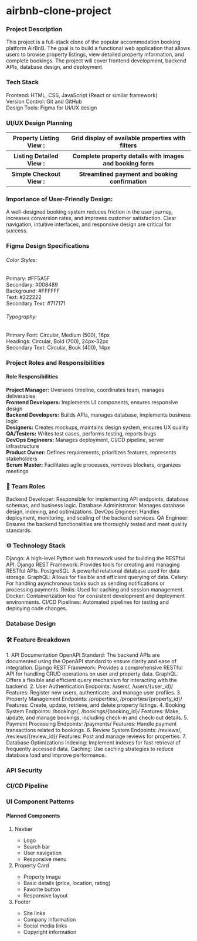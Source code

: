 # airbnb-clone-project
<h3>Project Description</h3>
This project is a full-stack clone of the popular accommodation booking platform AirBnB. The goal is to build a functional web application that allows users to browse property listings, view detailed property information, and complete bookings. The project will cover frontend development, backend APIs, database design, and deployment.
<h3>Tech Stack</h3>
Frontend: HTML, CSS, JavaScript (React or similar framework)<br>
Version Control: Git and GitHub<br>
Design Tools: Figma for UI/UX design<br>
<h3>UI/UX Design Planning</h3>
<table>
<tr>
  <th>Property Listing View	:</th> <th>Grid display of available properties with filters</th>
</tr>
<tr>
  <th>Listing Detailed View	:</th> <th>Complete property details with images and booking form</th>
</tr>
<tr>
<th>Simple Checkout View	:</th> <th>Streamlined payment and booking confirmation</th>
</tr>
</table>
<h3>Importance of User-Friendly Design:</h3>
A well-designed booking system reduces friction in the user journey, increases conversion rates, and improves customer satisfaction. Clear navigation, intuitive interfaces, and responsive design are critical for success.
<h3>Figma Design Specifications</h3>
<h6>Color Styles:</h6>
Primary: #FF5A5F<br>
Secondary: #008489<br>
Background: #FFFFFF<br>
Text: #222222<br>
Secondary Text: #717171<br>
<h6>Typography:</h6>
Primary Font: Circular, Medium (500), 16px<br>
Headings: Circular, Bold (700), 24px-32px<br>
Secondary Text: Circular, Book (400), 14px<br>
<h3>Project Roles and Responsibilities</h3>
<h4>Role	Responsibilities</h4>
<strong>Project Manager:</strong>	Oversees timeline, coordinates team, manages deliverables<br>
<strong>Frontend Developers:</strong>	Implements UI components, ensures responsive design<br>
<strong>Backend Developers:</strong>	Builds APIs, manages database, implements business logic<br>
<strong>Designers:</strong>	Creates mockups, maintains design system, ensures UX quality<br>
<strong>QA/Testers:</strong>	Writes test cases, performs testing, reports bugs<br>
<strong>DevOps Engineers:</strong>	Manages deployment, CI/CD pipeline, server infrastructure<br>
<strong>Product Owner:</strong>	Defines requirements, prioritizes features, represents stakeholders<br>
<strong>Scrum Master:</strong>	Facilitates agile processes, removes blockers, organizes meetings
<h3>👥 Team Roles</h3>
Backend Developer: Responsible for implementing API endpoints, database schemas, and business logic.
Database Administrator: Manages database design, indexing, and optimizations.
DevOps Engineer: Handles deployment, monitoring, and scaling of the backend services.
QA Engineer: Ensures the backend functionalities are thoroughly tested and meet quality standards.
<h3>⚙️ Technology Stack</h3>
Django: A high-level Python web framework used for building the RESTful API.
Django REST Framework: Provides tools for creating and managing RESTful APIs.
PostgreSQL: A powerful relational database used for data storage.
GraphQL: Allows for flexible and efficient querying of data.
Celery: For handling asynchronous tasks such as sending notifications or processing payments.
Redis: Used for caching and session management.
Docker: Containerization tool for consistent development and deployment environments.
CI/CD Pipelines: Automated pipelines for testing and deploying code changes.
<h3>Database Design</h3>
<h3>🛠️ Feature Breakdown</h3>
1. API Documentation
OpenAPI Standard: The backend APIs are documented using the OpenAPI standard to ensure clarity and ease of integration.
Django REST Framework: Provides a comprehensive RESTful API for handling CRUD operations on user and property data.
GraphQL: Offers a flexible and efficient query mechanism for interacting with the backend.
2. User Authentication
Endpoints: /users/, /users/{user_id}/
Features: Register new users, authenticate, and manage user profiles.
3. Property Management
Endpoints: /properties/, /properties/{property_id}/
Features: Create, update, retrieve, and delete property listings.
4. Booking System
Endpoints: /bookings/, /bookings/{booking_id}/
Features: Make, update, and manage bookings, including check-in and check-out details.
5. Payment Processing
Endpoints: /payments/
Features: Handle payment transactions related to bookings.
6. Review System
Endpoints: /reviews/, /reviews/{review_id}/
Features: Post and manage reviews for properties.
7. Database Optimizations
Indexing: Implement indexes for fast retrieval of frequently accessed data.
Caching: Use caching strategies to reduce database load and improve performance.
<h3>API Security</h3>
<h3>CI/CD Pipeline</h3>
<h3>UI Component Patterns</h3>
<h4>Planned Components</h4>
<ol>
  <li>Navbar</li>
    <ul>
      <li>Logo</li>
      <li>Search bar</li>
      <li>User navigation</li>
      <li>Responsive menu</li>
    </ul>
  <li>Property Card</li>
  <ul>
    <li>Property image</li>
    <li>Basic details (price, location, rating)</li>
    <li>Favorite button</li>
    <li>Responsive layout</li>
  </ul>
<li>Footer</li>
  <ul>
    <li>Site links</li>
    <li>Company information</li>
    <li>Social media links</li>
    <li>Copyright information</li>
  </ul>
</ol>
